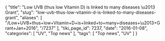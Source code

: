 {
    "title": "Low UVB (thus low Vitamin D) is linked to many diseases \u2013 Grant",
    "slug": "low-uvb-thus-low-vitamin-d-is-linked-to-many-diseases-grant",
    "aliases": [
        "/Low+UVB+thus+low+Vitamin+D+is+linked+to+many+diseases+\u2013+Grant+Jan+2016",
        "/7237"
    ],
    "tiki_page_id": 7237,
    "date": "2016-01-08",
    "categories": [
        "UV",
        "Top news"
    ],
    "tags": [
        "Top news",
        "UV"
    ]
}
